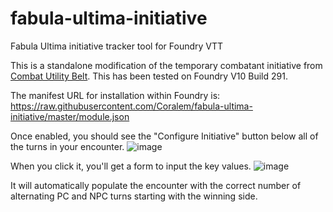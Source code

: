 # fabula-ultima-initiative
Fabula Ultima initiative tracker tool for Foundry VTT

This is a standalone modification of the temporary combatant initiative from [Combat Utility Belt](https://github.com/death-save/combat-utility-belt). This has been tested on Foundry V10 Build 291.

The manifest URL for installation within Foundry is: https://raw.githubusercontent.com/Coralem/fabula-ultima-initiative/master/module.json

Once enabled, you should see the "Configure Initiative" button below all of the turns in your encounter.
![image](https://github.com/Coralem/foundry-fabula-ultima-initiative/assets/126990537/32dd7245-8c0c-4a53-bfc1-451c59a3d0c4)

When you click it, you'll get a form to input the key values.
![image](https://github.com/Coralem/foundry-fabula-ultima-initiative/assets/126990537/91b9508a-41ad-4fb0-ab7f-843b64032369)

It will automatically populate the encounter with the correct number of alternating PC and NPC turns starting with the winning side.
